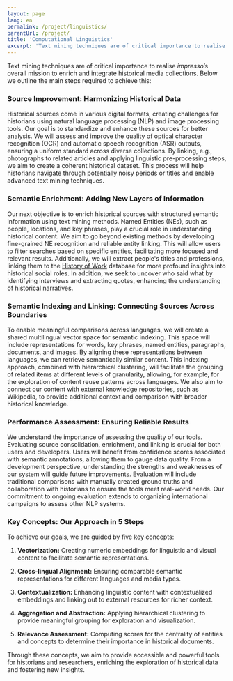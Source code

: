 ```yaml
---
layout: page
lang: en
permalink: /project/linguistics/
parentUrl: /project/
title: 'Computational Linguistics'
excerpt: 'Text mining techniques are of critical importance to realise impresso’s overall mission to enrich and integrate historical media collections.'
---
```


Text mining techniques are of critical importance to realise *impresso*’s overall mission to enrich and integrate historical media collections. Below we outline the main steps required to achieve this:

<!-- more -->

### Source Improvement: Harmonizing Historical Data

Historical sources come in various digital formats, creating challenges for historians using natural language processing (NLP) and image processing tools. Our goal is to standardize and enhance these sources for better analysis. We will assess and improve the quality of optical character recognition (OCR) and automatic speech recognition (ASR) outputs, ensuring a uniform standard across diverse collections. By linking, e.g., photographs to related articles and applying linguistic pre-processing steps, we aim to create a coherent historical dataset. This process will help historians navigate through potentially noisy periods or titles and enable advanced text mining techniques.

### Semantic Enrichment: Adding New Layers of Information

Our next objective is to enrich historical sources with structured semantic information using text mining methods. Named Entities (NEs), such as people, locations, and key phrases, play a crucial role in understanding historical content. We aim to go beyond existing methods by developing fine-grained NE recognition and reliable entity linking. This will allow users to filter searches based on specific entities, facilitating more focused and relevant results. Additionally, we will extract people's titles and professions, linking them to the [History of Work](https://iisg.amsterdam/en/data/data-websites/history-of-work) database for more profound insights into historical social roles. In addition, we seek to uncover who said what by identifying interviews and extracting quotes, enhancing the understanding of historical narratives.

### Semantic Indexing and Linking: Connecting Sources Across Boundaries

To enable meaningful comparisons across languages, we will create a shared multilingual vector space for semantic indexing. This space will include representations for words, key phrases, named entities, paragraphs, documents, and images. By aligning these representations between languages, we can retrieve semantically similar content. This indexing approach, combined with hierarchical clustering, will facilitate the grouping of related items at different levels of granularity, allowing, for example, for the exploration of content reuse patterns across languages. We also aim to connect our content with external knowledge repositories, such as Wikipedia, to provide additional context and comparison with broader historical knowledge.

### Performance Assessment: Ensuring Reliable Results

We understand the importance of assessing the quality of our tools. Evaluating source consolidation, enrichment, and linking is crucial for both users and developers. Users will benefit from confidence scores associated with semantic annotations, allowing them to gauge data quality. From a development perspective, understanding the strengths and weaknesses of our system will guide future improvements. Evaluation will include traditional comparisons with manually created ground truths and collaboration with historians to ensure the tools meet real-world needs. Our commitment to ongoing evaluation extends to organizing international campaigns to assess other NLP systems.

### Key Concepts: Our Approach in 5 Steps

To achieve our goals, we are guided by five key concepts:

   1. **Vectorization:** Creating numeric embeddings for linguistic and visual content to facilitate semantic representations.

   2. **Cross-lingual Alignment:** Ensuring comparable semantic representations for different languages and media types.

   3. **Contextualization:** Enhancing linguistic content with contextualized embeddings and linking out to external resources for richer context.

   4. **Aggregation and Abstraction:** Applying hierarchical clustering to provide meaningful grouping for exploration and visualization.

   5. **Relevance Assessment:** Computing scores for the centrality of entities and concepts to determine their importance in historical documents.

Through these concepts, we aim to provide accessible and powerful tools for historians and researchers, enriching the exploration of historical data and fostering new insights.
